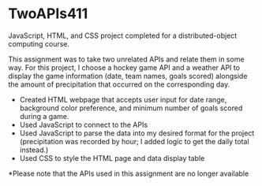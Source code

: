 # TwoAPIs411
JavaScript, HTML, and CSS project completed for a distributed-object computing course.

This assignment was to take two unrelated APIs and relate them in some way. For this project, I choose a hockey game API and a weather API to display the game information (date, team names, goals scored) alongside the amount of precipitation that occurred on the corresponding day.
- Created HTML webpage that accepts user input for date range, background color preference, and minimum number of goals scored during a game.
- Used JavaScript to connect to the APIs
- Used JavaScript to parse the data into my desired format for the project (precipitation was recorded by hour; I added logic to get the daily total instead.)
- Used CSS to style the HTML page and data display table

*Please note that the APIs used in this assignment are no longer available
